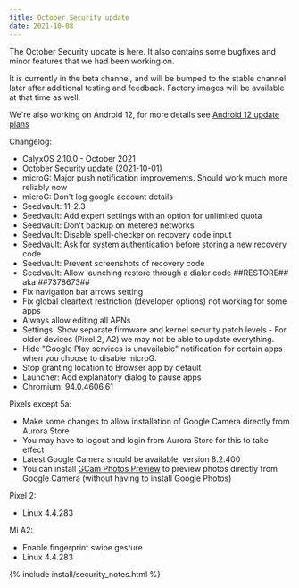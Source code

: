 ```yaml
---
title: October Security update
date: 2021-10-08
---
```


The October Security update is here. It also contains some bugfixes and minor features that we had been working on.

It is currently in the beta channel, and will be bumped to the stable channel later after additional testing and feedback. Factory images will be available at that time as well.

We're also working on Android 12, for more details see <a href="{{ '/news/2021/10/05/android12/' | relative_url }}">Android 12 update plans</a>

Changelog:
* CalyxOS 2.10.0 - October 2021
* October Security update (2021-10-01)
* microG: Major push notification improvements. Should work much more reliably now
* microG: Don't log google account details
* Seedvault: 11-2.3
* Seedvault: Add expert settings with an option for unlimited quota
* Seedvault: Don't backup on metered networks
* Seedvault: Disable spell-checker on recovery code input
* Seedvault: Ask for system authentication before storing a new recovery code
* Seedvault: Prevent screenshots of recovery code
* Seedvault: Allow launching restore through a dialer code *#*#RESTORE#*#* aka *#*#7378673#*#*
* Fix navigation bar arrows setting
* Fix global cleartext restriction (developer options) not working for some apps
* Always allow editing all APNs
* Settings: Show separate firmware and kernel security patch levels - For older devices (Pixel 2, A2) we may not be able to update everything.
* Hide "Google Play services is unavailable" notification for certain apps when you choose to disable microG.
* Stop granting location to Browser app by default
* Launcher: Add explanatory dialog to pause apps
* Chromium: 94.0.4606.61

Pixels except 5a:
* Make some changes to allow installation of Google Camera directly from Aurora Store
* You may have to logout and login from Aurora Store for this to take effect
* Latest Google Camera should be available, version 8.2.400
* You can install <a href="{{ '/news/2021/09/30/gcam-photos-preview/' | relative_url }}">GCam Photos Preview</a> to preview photos directly from Google Camera (without having to install Google Photos)

Pixel 2:
* Linux 4.4.283

Mi A2:
* Enable fingerprint swipe gesture
* Linux 4.4.283

{% include install/security_notes.html %}